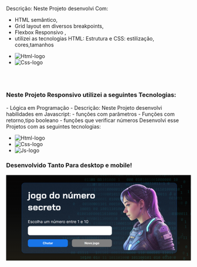 <p>Descrição: Neste Projeto desenvolvi Com:
  
  - HTML semântico,
  - Grid layout em diversos breakpoints,
  - Flexbox Responsivo ,
  - utilizei as tecnologias HTML: Estrutura e CSS: estilização, cores,tamanhos</p>
  - <img src="https://img.shields.io/badge/HTML5-E34F26?style=for-the-badge&logo=html5&logoColor=white" alt="Html-logo"/>
  - <img src="https://img.shields.io/badge/CSS3-1572B6?style=for-the-badge&logo=css3&logoColor=white" alt="Css-logo"/>
<br/>


<h1></h1>

<h3>Neste Projeto Responsivo utilizei a seguintes Tecnologias:</h3>
<p>
  - Lógica em Programação
  - Descrição: Neste Projeto desenvolvi habilidades em Javascript:
  - funções com parâmetros
  - Funções com retorno,tipo booleano
  - funções que verificar números 
  Desenvolvi esse Projetos com as seguintes tecnologias:</p>

- <img src="https://img.shields.io/badge/HTML5-E34F26?style=for-the-badge&logo=html5&logoColor=white" alt="Html-logo"/>
- <img src="https://img.shields.io/badge/CSS3-1572B6?style=for-the-badge&logo=css3&logoColor=white" alt="Css-logo"/>
- <img src="https://img.shields.io/badge/JavaScript-F7DF1E?style=for-the-badge&logo=javascript&logoColor=black" alt="Js-logo"/>
  <br>
<h3>Desenvolvido Tanto Para desktop e mobile!</h3>
  <img src= "https://github.com/leonardosantos10/Projeto-jogo-do-numero-secreto/blob/main/img/img%20desktop.png?raw=true"/>
